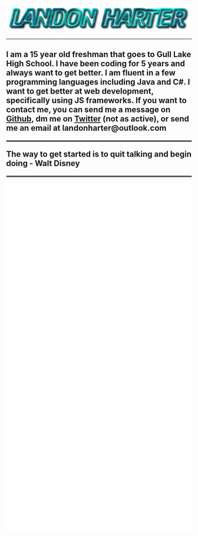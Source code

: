 <img src="./name.png">

***

<h2 style="overflow-wrap:normal">
    I am a 15 year old freshman that goes to Gull Lake High School. 
    I have been coding for 5 years and always want to get better. 
    I am fluent in a few programming languages including
    Java and C#. I want to get better at web development, specifically 
    using JS frameworks. If you want to contact me, 
    you can send me a message on <a href="https://github.com/LandonHarter">Github</a>, dm me on <a href="https://twitter.com/harter_landon">Twitter</a> (not as active), 
    or send me an email at landonharter@outlook.com
    <hr style="border-radius:100px;border:none;height:4px;background-color:#535353;">
    <div style="font-weight:bold;">The way to get started is to quit talking and begin doing - Walt Disney</div>
    <hr style="border-radius:100px;border:none;height:4px;background-color:#535353;">
</h2>
<img src="./github-metrics.svg">
